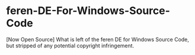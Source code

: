 # feren-DE-For-Windows-Source-Code
[Now Open Source] What is left of the feren DE for Windows Source Code, but stripped of any potential copyright infringement.
